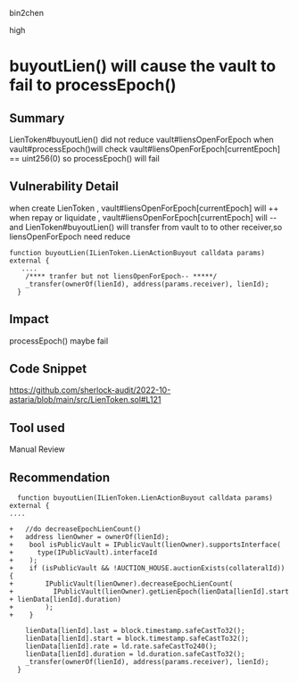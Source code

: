 bin2chen

high

# buyoutLien() will cause the vault to fail to processEpoch()

## Summary
LienToken#buyoutLien() did not reduce vault#liensOpenForEpoch
when vault#processEpoch()will check vault#liensOpenForEpoch[currentEpoch] == uint256(0)
so processEpoch() will fail

## Vulnerability Detail
when create LienToken , vault#liensOpenForEpoch[currentEpoch] will ++
when repay  or liquidate ,  vault#liensOpenForEpoch[currentEpoch] will --
and LienToken#buyoutLien() will transfer from  vault to to other receiver,so liensOpenForEpoch need reduce 
```solidity
function buyoutLien(ILienToken.LienActionBuyout calldata params) external {
   ....
    /**** tranfer but not liensOpenForEpoch-- *****/
    _transfer(ownerOf(lienId), address(params.receiver), lienId);
  }
```


## Impact
processEpoch() maybe fail

## Code Snippet
https://github.com/sherlock-audit/2022-10-astaria/blob/main/src/LienToken.sol#L121

## Tool used

Manual Review

## Recommendation

```solidity
  function buyoutLien(ILienToken.LienActionBuyout calldata params) external {
....

+   //do decreaseEpochLienCount()
+   address lienOwner = ownerOf(lienId);
+    bool isPublicVault = IPublicVault(lienOwner).supportsInterface(
+      type(IPublicVault).interfaceId
+    );
+    if (isPublicVault && !AUCTION_HOUSE.auctionExists(collateralId)) {      
+        IPublicVault(lienOwner).decreaseEpochLienCount(
+          IPublicVault(lienOwner).getLienEpoch(lienData[lienId].start + lienData[lienId].duration)
+        );
+    }    

    lienData[lienId].last = block.timestamp.safeCastTo32();
    lienData[lienId].start = block.timestamp.safeCastTo32();
    lienData[lienId].rate = ld.rate.safeCastTo240();
    lienData[lienId].duration = ld.duration.safeCastTo32();
    _transfer(ownerOf(lienId), address(params.receiver), lienId);
  }
```